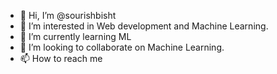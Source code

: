 - 👋 Hi, I’m @sourishbisht
- 👀 I’m interested in Web development and Machine Learning.
- 🌱 I’m currently learning ML
- 💞️ I’m looking to collaborate on Machine Learning.
- 📫 How to reach me 

<!---
sourishbisht/sourishbisht is a ✨ special ✨ repository because its `README.md` (this file) appears on your GitHub profile.
You can click the Preview link to take a look at your changes.
--->
